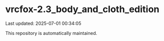 # vrcfox-2.3_body_and_cloth_edition

Last updated: 2025-07-01 00:34:05

This repository is automatically maintained.
